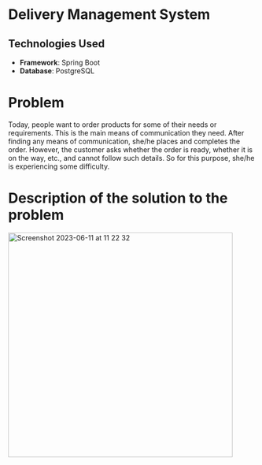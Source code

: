 # Delivery Management System

## Technologies Used

- **Framework**: Spring Boot
- **Database**: PostgreSQL


# Problem

Today, people want to order products for some of their needs or requirements. This is the main means of communication they need. After finding any means of communication, she/he places and completes the order. However, the customer asks whether the order is ready, whether it is on the way, etc., and cannot follow such details. So for this purpose, she/he is experiencing some difficulty.

# Description of the solution to the problem

<img width="456" alt="Screenshot 2023-06-11 at 11 22 32" src="https://github.com/nnamanx/eheheh-practice/assets/88698561/de181ce1-aa76-47fb-8609-ba01ad64380a">
